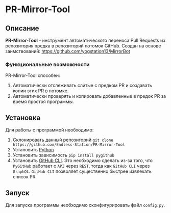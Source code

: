 # PR-Mirror-Tool
## Описание
**PR-Mirror-Tool** - инструмент автоматического переноса Pull Requests из репозитория предка в репозиторий потомок GitHub.
Создан на основе заимствований: https://github.com/yogstation13/MirrorBot
### Функциональные возможности
PR-Mirror-Tool способен:
1. Автоматически отслеживать слитые с предком PR и создавать копии этих PR в потомке.
2. Автоматически проверять и копировать добавленные в предок PR за время простоя программы.
## Установка
Для работы с программой необходимо:
1. Склонировать данный репозиторий `git clone https://github.com/Endless-Station/PR-Mirror-Tool`
2. Установить [Python](https://www.python.org/downloads/)
3. Установить зависимость `pip install pygithub`
4. Установить [GitHub CLI](https://cli.github.com/). Это необходимо сделать из-за того, что `PyGitHub` работает с `API` через `REST`, тогда как `GitHub CLI` через `GraphQL`. `GitHub CLI` позволяет существенно быстрее извлекать список PR.
## Запуск
Для запуска программы необходимо сконфигурировать файл `config.py`.
